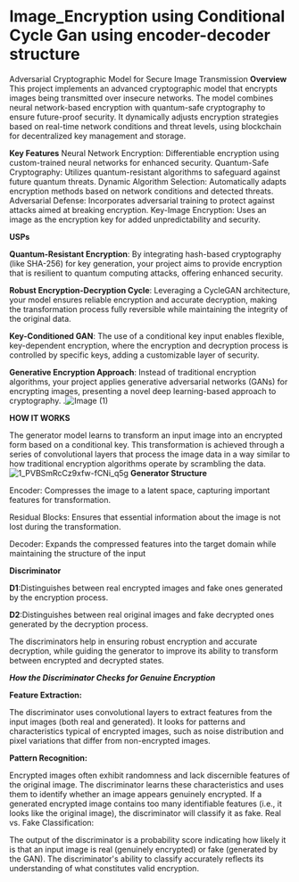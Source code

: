 # Image_Encryption using Conditional Cycle Gan using encoder-decoder structure
Adversarial Cryptographic Model for Secure Image Transmission
**Overview**
This project implements an advanced cryptographic model that encrypts images being transmitted over insecure networks. The model combines neural network-based encryption with quantum-safe cryptography to ensure future-proof security. It dynamically adjusts encryption strategies based on real-time network conditions and threat levels, using blockchain for decentralized key management and storage.

**Key Features**
Neural Network Encryption: Differentiable encryption using custom-trained neural networks for enhanced security.
Quantum-Safe Cryptography: Utilizes quantum-resistant algorithms to safeguard against future quantum threats.
Dynamic Algorithm Selection: Automatically adapts encryption methods based on network conditions and detected threats.
Adversarial Defense: Incorporates adversarial training to protect against attacks aimed at breaking encryption.
Key-Image Encryption: Uses an image as the encryption key for added unpredictability and security.

**USPs**

**Quantum-Resistant Encryption**: By integrating hash-based cryptography (like SHA-256) for key generation, your project aims to provide encryption that is resilient to quantum computing attacks, offering enhanced security.

**Robust Encryption-Decryption Cycle**: Leveraging a CycleGAN architecture, your model ensures reliable encryption and accurate decryption, making the transformation process fully reversible while maintaining the integrity of the original data.

**Key-Conditioned GAN**: The use of a conditional key input enables flexible, key-dependent encryption, where the encryption and decryption process is controlled by specific keys, adding a customizable layer of security.

**Generative Encryption Approach**: Instead of traditional encryption algorithms, your project applies generative adversarial networks (GANs) for encrypting images, presenting a novel deep learning-based approach to cryptography.
.![Image (1)](https://github.com/user-attachments/assets/aa92fe26-db01-4bfb-ba91-76260d51b143)

**HOW IT WORKS**

The generator model learns to transform an input image into an encrypted form based on a conditional key. This transformation is achieved through a series of convolutional layers that process the image data in a way similar to how traditional encryption algorithms operate by scrambling the data.
![1_PVBSmRcCz9xfw-fCNi_q5g](https://github.com/user-attachments/assets/3425e3bc-6406-485e-8a9f-1ae381a3d079)
**Generator Structure**

Encoder: Compresses the image to a latent space, capturing important features for transformation.

Residual Blocks: Ensures that essential information about the image is not lost during the transformation.

Decoder: Expands the compressed features into the target domain while maintaining the structure of the input

**Discriminator**

​**D1**:Distinguishes between real encrypted images and fake ones generated by the encryption process.

**D2**:Distinguishes between real original images and fake decrypted ones generated by the decryption process.

The discriminators help in ensuring robust encryption and accurate decryption, while guiding the generator to improve its ability to transform between encrypted and decrypted states.

***How the Discriminator Checks for Genuine Encryption***

**Feature Extraction:**

The discriminator uses convolutional layers to extract features from the input images (both real and generated). It looks for patterns and characteristics typical of encrypted images, such as noise distribution and pixel variations that differ from non-encrypted images.

**Pattern Recognition:**

Encrypted images often exhibit randomness and lack discernible features of the original image. The discriminator learns these characteristics and uses them to identify whether an image appears genuinely encrypted.
If a generated encrypted image contains too many identifiable features (i.e., it looks like the original image), the discriminator will classify it as fake.
Real vs. Fake Classification:

The output of the discriminator is a probability score indicating how likely it is that an input image is real (genuinely encrypted) or fake (generated by the GAN).
The discriminator's ability to classify accurately reflects its understanding of what constitutes valid encryption.

